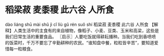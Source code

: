 # 稻梁菽     麦黍稷     此六谷     人所食

dào liáng shū 	mài shǔ jì 	cǐ liù gǔ 	rén suǒ shí
稻梁菽 	麦黍稷 	此六谷 	人所食
【解释】人类生活中的主食有的来自植物，像稻子、小麦、豆类、玉米和高梁，这些是我们日常生活的重要食品。
〖启示〗人要吃饭就得耕耘播种。当我们吃到香喷喷的饭菜时，千万不要忘了辛勤耕种的农民。“谁知盘中餐，粒粒皆辛苦”，要知道爱惜每一粒粮食。
